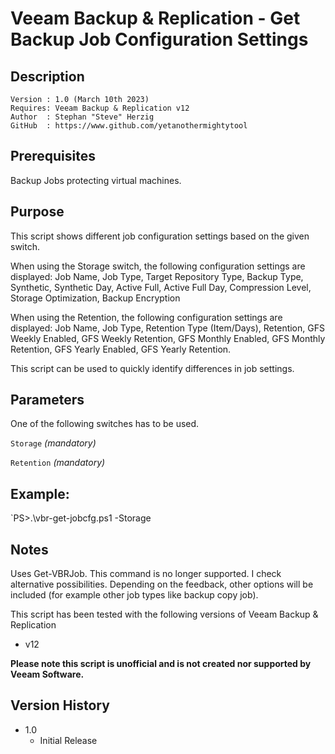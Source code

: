 # Veeam Backup & Replication - Get Backup Job Configuration Settings

## Description
~~~~
Version : 1.0 (March 10th 2023)
Requires: Veeam Backup & Replication v12
Author  : Stephan "Steve" Herzig
GitHub  : https://www.github.com/yetanothermightytool
~~~~

## Prerequisites

Backup Jobs protecting virtual machines.

## Purpose

This script shows different job configuration settings based on the given switch.

When using the Storage switch, the following configuration settings are displayed:
Job Name, Job Type, Target Repository Type, Backup Type, Synthetic, Synthetic Day, Active Full, Active Full Day, Compression Level, Storage Optimization, Backup Encryption

When using the Retention, the following configuration settings are displayed:
Job Name, Job Type, Retention Type (Item/Days), Retention, GFS Weekly Enabled, GFS Weekly Retention, GFS Monthly Enabled, GFS Monthly Retention, GFS Yearly Enabled, GFS Yearly Retention.

This script can be used to quickly identify differences in job settings. 

## Parameters
One of the following switches has to be used.
 
  `Storage`
_(mandatory)_ 

  `Retention`
_(mandatory)_ 


## Example: 
`PS>.\vbr-get-jobcfg.ps1 -Storage
  
## Notes

Uses Get-VBRJob. This command is no longer supported. I check alternative possibilities.
Depending on the feedback, other options will be included (for example other job types like backup copy job).

This script has been tested with the following versions of Veeam Backup & Replication
- v12

**Please note this script is unofficial and is not created nor supported by Veeam Software.**

## Version History

* 1.0
    * Initial Release
